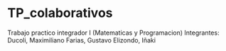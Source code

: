 # TP_colaborativos
Trabajo practico integrador I (Matematicas y Programacion)
Integrantes:
Ducoli, Maximiliano
Farias, Gustavo
Elizondo, Iñaki
